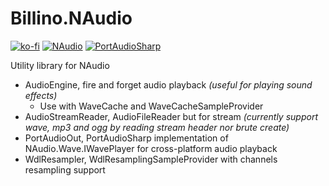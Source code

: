 # Billino.NAudio

[![ko-fi](https://ko-fi.com/img/githubbutton_sm.svg)](https://ko-fi.com/G2G1SRUJG)
[![NAudio](https://img.shields.io/badge/NAudio-blue)](https://github.io/naudio/naudio)
[![PortAudioSharp](https://img.shields.io/badge/PortAudioSharp-blue)](https://gitlab.com/define-private-public/Bassoon)

Utility library for NAudio

- AudioEngine, fire and forget audio playback _(useful for playing sound effects)_
	- Use with WaveCache and WaveCacheSampleProvider
- AudioStreamReader, AudioFileReader but for stream _(currently support wave, mp3 and ogg by reading stream header nor brute create)_
- PortAudioOut, PortAudioSharp implementation of NAudio.Wave.IWavePlayer for cross-platform audio playback
- WdlResampler, WdlResamplingSampleProvider with channels resampling support